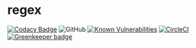 # regex

[![Codacy Badge](https://api.codacy.com/project/badge/Grade/4d88c538b96141cbaf19838ed16cd821)](https://www.codacy.com/app/KoalasBruder/regexbuilder?utm_source=github.com&amp;utm_medium=referral&amp;utm_content=NieLeben/regexbuilder&amp;utm_campaign=Badge_Grade) ![GitHub](https://img.shields.io/github/license/NieLeben/regexbuilder.svg?style=flat-square) [![Known Vulnerabilities](https://snyk.io/test/github/NieLeben/regexbuilder/badge.svg?targetFile=package.json)](https://snyk.io/test/github/NieLeben/regexbuilder?targetFile=package.json) [![CircleCI](https://circleci.com/gh/NieLeben/regexbuilder.svg?style=svg)](https://circleci.com/gh/NieLeben/regexbuilder) [![Greenkeeper badge](https://badges.greenkeeper.io/NieLeben/regexbuilder.svg)](https://greenkeeper.io/)
